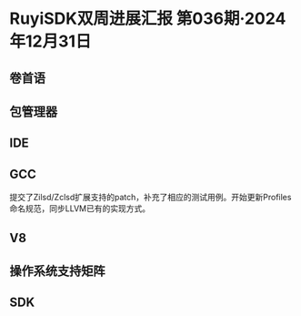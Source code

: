 # RuyiSDK双周进展汇报  第036期·2024年12月31日

## 卷首语

## 包管理器

## IDE

## GCC
提交了Zilsd/Zclsd扩展支持的patch，补充了相应的测试用例。开始更新Profiles命名规范，同步LLVM已有的实现方式。

## V8

## 操作系统支持矩阵

## SDK
